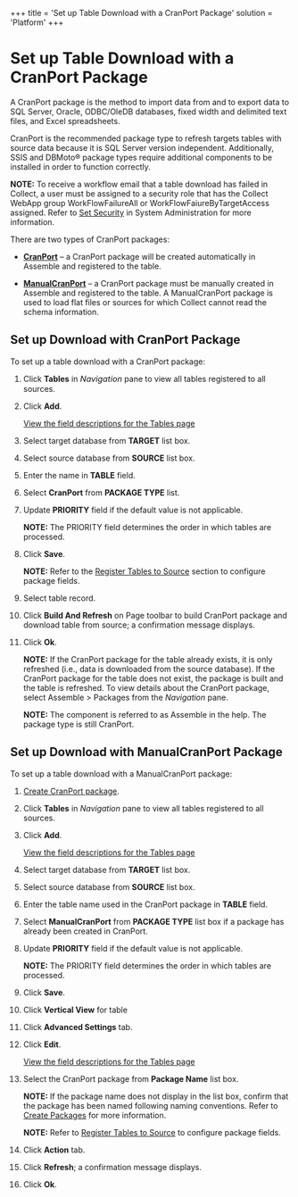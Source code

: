 +++
title = 'Set up Table Download with a CranPort Package'
solution = 'Platform'
+++

# Set up Table Download with a CranPort Package

A CranPort package is the method to import data from and to export data
to SQL Server, Oracle, ODBC/OleDB databases, fixed width and delimited
text files, and Excel spreadsheets.

CranPort is the recommended package type to refresh targets tables with
source data because it is SQL Server version independent. Additionally,
SSIS and DBMoto® package types require additional components to be
installed in order to function correctly.

**NOTE:** To receive a workflow email that a table download has failed
in Collect, a user must be assigned to a security role that has the
Collect WebApp group WorkFlowFailureAll or WorkFlowFaiureByTargetAccess
assigned. Refer to [Set
Security](../../Sys_Admin/Use_Cases/Setting_security) in System
Administration for more information.

There are two types of CranPort packages:

  - **[CranPort](#Set_up_Download_with_CranPort_Package)** – a CranPort
    package will be created automatically in Assemble and registered to
    the table.

  - **[ManualCranPort](#Set_up_Download_with_ManualCranPort_Package)** –
    a CranPort package must be manually created in Assemble and
    registered to the table. A ManualCranPort package is used to load
    flat files or sources for which Collect cannot read the schema
    information.

## <span id="Set_up_Download_with_CranPort_Package"></span>Set up Download with CranPort Package

To set up a table download with a CranPort package:

1.  Click **Tables** in
    *<span style="font-size: 11.0pt;">Navigation</span>* pane to view
    all tables registered to all sources.

2.  Click **Add**.
    
    [View the field descriptions for the Tables
    page](../Page_Desc/Tables_H)

3.  Select target database from **TARGET** list box.

4.  Select source database from **SOURCE** list box.

5.  Enter the name in **TABLE** field.

6.  Select **CranPort** from **PACKAGE TYPE** list.

7.  Update **PRIORITY** field if the default value is not applicable.
    
    **NOTE:** The PRIORITY field determines the order in which tables
    are processed.

8.  Click **Save**.
    
    **NOTE:** Refer to the [Register Tables to
    Source](Register_Tables_to_Source) section to configure package
    fields.

9.  Select table record.

10. Click **Build And Refresh** on Page toolbar to build CranPort
    package and download table from source; a confirmation message
    displays.

11. Click **Ok**.
    
    **NOTE:** If the CranPort package for the table already exists, it
    is only refreshed (i.e., data is downloaded from the source
    database). If the CranPort package for the table does not exist, the
    package is built and the table is refreshed. To view details about
    the CranPort package, select Assemble \> Packages from the
    <span style="background: #ffffff;font-style: italic;">Navigation</span>
    pane.
    
    **NOTE:** The component is referred to as Assemble in the help. The
    package type is still
CranPort.

## <span id="Set_up_Download_with_ManualCranPort_Package"></span>Set up Download with ManualCranPort Package

To set up a table download with a ManualCranPort package:

1.  [Create CranPort package](../../Assemble/Create_Packages).

2.  Click **Tables** in *Navigation* pane to view all tables registered
    to all sources.

3.  Click **Add**.
    
    [View the field descriptions for the Tables
    page](../Page_Desc/Tables_H)

4.  Select target database from **TARGET** list box.

5.  Select source database from **SOURCE** list box.

6.  Enter the table name used in the CranPort package in **TABLE**
    field.

7.  Select **ManualCranPort** from **PACKAGE TYPE** list box if a
    package has already been created in CranPort.

8.  Update **PRIORITY** field if the default value is not applicable.
    
    **NOTE:** The PRIORITY field determines the order in which tables
    are processed.

9.  Click **Save**.

10. Click **Vertical View** for table

11. Click **Advanced Settings** tab.

12. Click **Edit**.
    
    [View the field descriptions for the Tables
    page](../Page_Desc/Tables_H)

13. Select the CranPort package from **Package Name** list box.
    
    **NOTE:** If the package name does not display in the list box,
    confirm that the package has been named following naming
    conventions. Refer to [Create
    Packages](../../Assemble/Create_Packages) for more information.
    
    **NOTE:** Refer to [Register Tables to
    Source](Register_Tables_to_Source) to configure package fields.

14. Click **Action** tab.

15. Click **Refresh**; a confirmation message displays.

16. Click **Ok**.

